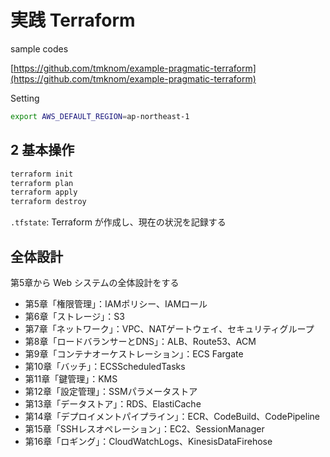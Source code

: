 # 実践 Terraform

sample codes

[https://github.com/tmknom/example-pragmatic-terraform](https://github.com/tmknom/example-pragmatic-terraform)

Setting

```zsh
export AWS_DEFAULT_REGION=ap-northeast-1
```

## 2 基本操作

```zsh
terraform init
terraform plan
terraform apply
terraform destroy
```

`.tfstate`: Terraform が作成し、現在の状況を記録する

## 全体設計

第5章から Web システムの全体設計をする

* 第5章「権限管理」：IAMポリシー、IAMロール
* 第6章「ストレージ」：S3
* 第7章「ネットワーク」：VPC、NATゲートウェイ、セキュリティグループ
* 第8章「ロードバランサーとDNS」：ALB、Route53、ACM
* 第9章「コンテナオーケストレーション」：ECS Fargate
* 第10章「バッチ」：ECSScheduledTasks
* 第11章「鍵管理」：KMS
* 第12章「設定管理」：SSMパラメータストア
* 第13章「データストア」：RDS、ElastiCache
* 第14章「デプロイメントパイプライン」：ECR、CodeBuild、CodePipeline
* 第15章「SSHレスオペレーション」：EC2、SessionManager
* 第16章「ロギング」：CloudWatchLogs、KinesisDataFirehose
